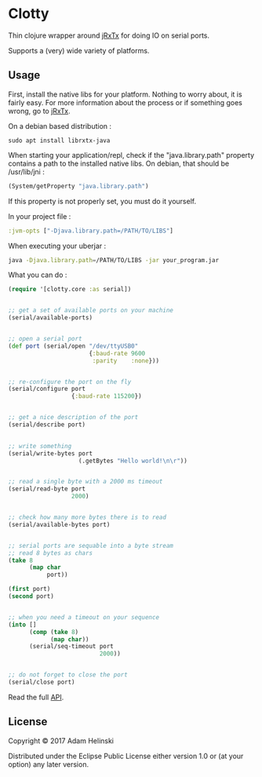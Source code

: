 # Clotty

Thin clojure wrapper around [jRxTx](https://github.com/openmuc/jrxtx) for doing
IO on serial ports.

Supports a (very) wide variety of platforms.

## Usage

First, install the native libs for your platform. Nothing to worry about, it is
fairly easy. For more information about the process or if something goes wrong,
	   go to [jRxTx](https://github.com/openmuc/jrxtx).

On a debian based distribution :

```
sudo apt install librxtx-java
```

When starting your application/repl, check if the "java.library.path" property
contains a path to the installed native libs. On debian, that should be
/usr/lib/jni :

```clj
(System/getProperty "java.library.path")
```

If this property is not properly set, you must do it yourself.

In your project file :
```clj
:jvm-opts ["-Djava.library.path=/PATH/TO/LIBS"]
```

When executing your uberjar :
```sh
java -Djava.library.path=/PATH/TO/LIBS -jar your_program.jar
```

What you can do :

```clj
(require '[clotty.core :as serial])


;; get a set of available ports on your machine
(serial/available-ports)


;; open a serial port
(def port (serial/open "/dev/ttyUSB0"
		   			   {:baud-rate 9600
					    :parity    :none}))


;; re-configure the port on the fly
(serial/configure port
 				  {:baud-rate 115200})


;; get a nice description of the port
(serial/describe port)

	
;; write something
(serial/write-bytes port
 					(.getBytes "Hello world!\n\r"))


;; read a single byte with a 2000 ms timeout
(serial/read-byte port
 				  2000)


;; check how many more bytes there is to read
(serial/available-bytes port)


;; serial ports are sequable into a byte stream
;; read 8 bytes as chars
(take 8
      (map char
	   	   port))

(first port)
(second port)


;; when you need a timeout on your sequence
(into []
 	  (comp (take 8)
	   	    (map char))
	  (serial/seq-timeout port
	   					  2000))


;; do not forget to close the port
(serial/close port)
```

Read the full [API](https://dvlopt.github.io/doc/clotty).


## License

Copyright © 2017 Adam Helinski

Distributed under the Eclipse Public License either version 1.0 or (at
your option) any later version.
